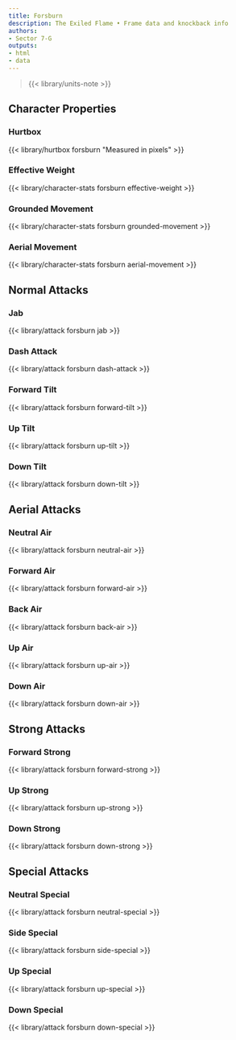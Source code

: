 ```yaml
---
title: Forsburn
description: The Exiled Flame • Frame data and knockback info
authors:
- Sector 7-G
outputs:
- html
- data
---
```


> {{< library/units-note >}}

## Character Properties
### Hurtbox
{{< library/hurtbox forsburn "Measured in pixels" >}}
### Effective Weight
{{< library/character-stats forsburn effective-weight >}}
### Grounded Movement
{{< library/character-stats forsburn grounded-movement >}}
### Aerial Movement
{{< library/character-stats forsburn aerial-movement >}}

## Normal Attacks
### Jab
{{< library/attack forsburn jab >}}
### Dash Attack
{{< library/attack forsburn dash-attack >}}
### Forward Tilt
{{< library/attack forsburn forward-tilt >}}
### Up Tilt
{{< library/attack forsburn up-tilt >}}
### Down Tilt
{{< library/attack forsburn down-tilt >}}

## Aerial Attacks
### Neutral Air
{{< library/attack forsburn neutral-air >}}
### Forward Air
{{< library/attack forsburn forward-air >}}
### Back Air
{{< library/attack forsburn back-air >}}
### Up Air
{{< library/attack forsburn up-air >}}
### Down Air
{{< library/attack forsburn down-air >}}

## Strong Attacks
### Forward Strong
{{< library/attack forsburn forward-strong >}}
### Up Strong
{{< library/attack forsburn up-strong >}}
### Down Strong
{{< library/attack forsburn down-strong >}}

## Special Attacks
### Neutral Special
{{< library/attack forsburn neutral-special >}}
### Side Special
{{< library/attack forsburn side-special >}}
### Up Special
{{< library/attack forsburn up-special >}}
### Down Special
{{< library/attack forsburn down-special >}}
